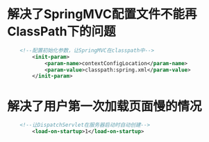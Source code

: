 # 解决了SpringMVC配置文件不能再ClassPath下的问题
```xml
    <!--配置初始化参数，让SpringMVC在classpath中-->
        <init-param>
            <param-name>contextConfigLocation</param-name>
            <param-value>classpath:spring.xml</param-value>
        </init-param>
```

# 解决了用户第一次加载页面慢的情况
```xml
    <!--让DispatchServlet在服务器启动时自动创建-->
        <load-on-startup>1</load-on-startup>
```

